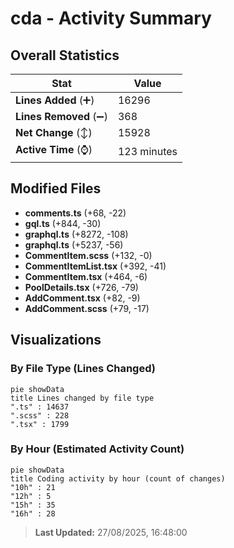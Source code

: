 # cda - Activity Summary 

## Overall Statistics

| Stat                   | Value                                                             |
| ---------------------- | ----------------------------------------------------------------- |
| **Lines Added** (➕)   | 16296                                          |
| **Lines Removed** (➖) | 368                                        |
| **Net Change** (↕)    | 15928                |
| **Active Time** (⌚)   | 123 minutes |


## Modified Files
- **comments.ts** (+68, -22)
- **gql.ts** (+844, -30)
- **graphql.ts** (+8272, -108)
- **graphql.ts** (+5237, -56)
- **CommentItem.scss** (+132, -0)
- **CommentItemList.tsx** (+392, -41)
- **CommentItem.tsx** (+464, -6)
- **PoolDetails.tsx** (+726, -79)
- **AddComment.tsx** (+82, -9)
- **AddComment.scss** (+79, -17)

## Visualizations

### By File Type (Lines Changed)

```mermaid
pie showData
title Lines changed by file type
".ts" : 14637
".scss" : 228
".tsx" : 1799
```

### By Hour (Estimated Activity Count)

```mermaid
pie showData
title Coding activity by hour (count of changes)
"10h" : 21
"12h" : 5
"15h" : 35
"16h" : 28
```


> **Last Updated:** 27/08/2025, 16:48:00